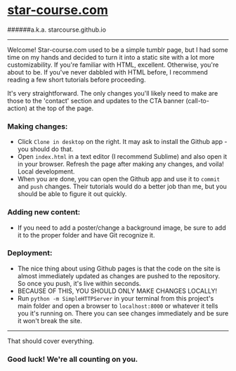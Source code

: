 # [star-course.com](http://star-course.com/)
######a.k.a. starcourse.github.io

---

Welcome! Star-course.com used to be a simple tumblr page, but I had some time on my hands and decided to turn it into a static site with a lot more customizability. If you're familiar with HTML, excellent. Otherwise, you're about to be. If you've never dabbled with HTML before, I recommend reading a few short tutorials before proceeding.

It's very straightforward. The only changes you'll likely need to make are those to the 'contact' section and updates to the CTA banner (call-to-action) at the top of the page.

### Making changes:
 - Click `Clone in desktop` on the right. It may ask to install the Github app - you should do that.
 - Open `index.html` in a text editor (I recommend Sublime) and also open it in your browser. Refresh the page after making any changes, and voila! Local development.
 - When you are done, you can open the Github app and use it to `commit` and `push` changes. Their tutorials would do a better job than me, but you should be able to figure it out quickly.

### Adding new content:
 - If you need to add a poster/change a background image, be sure to add it to the proper folder and have Git recognize it.

### Deployment:
 - The nice thing about using Github pages is that the code on the site is almost immediately updated as changes are pushed to the repository. So once you push, it's live within seconds.
 - BECAUSE OF THIS, YOU SHOULD ONLY MAKE CHANGES LOCALLY!
 - Run `python -m SimpleHTTPServer` in your terminal from this project's main folder and open a browser to `localhost:8000` or whatever it tells you it's running on. There you can see changes immediately and be sure it won't break the site.

---

That should cover everything.

### Good luck! We're all counting on you.
